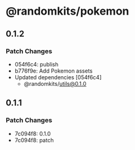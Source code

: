 # @randomkits/pokemon

## 0.1.2

### Patch Changes

- 054f6c4: publish
- b776f9e: Add Pokemon assets
- Updated dependencies [054f6c4]
  - @randomkits/utils@0.1.0

## 0.1.1

### Patch Changes

- 7c094f8: 0.1.0
- 7c094f8: patch
